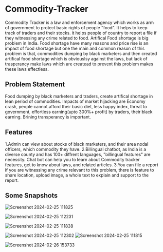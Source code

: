 # Commodity-Tracker
Commodity Tracker is a law and enforcement agency which works as arm of government to protect basic rights of people "food". It helps to keep track of traders and their stocks. it helps people of country to report a file if they witnessing any crime related to food. Artifical Food shortage is big problem in India. Food shortage have many reasons and price rise is an impact of food shortage but one the main and common reason of this problem is that, commodities dumping by black marketers and then created artifical food shortage which is obviouslsy against the laws, but lack of trasperancy make laws which are createad to prevent this problem makes these laws effectless. 

## Problem Statement 
Food dumping by black marketers and traders, create artifical shortage in lean period of commodities. Impacts of market hijacking are Economy crash, people cannot afford their basic diet, less happy index, threat to government, effortless earning(upto 300%+ profit) by traders, their black earning. Brining transperancy is important.

## Features
1.Admin can view about stocks of black marketers, and their area nodal officers, which commodity they have.
2.Billingual chatbot, as India is a diverse county and has 100+ diffrent languages, "billingual features" are necessity. Chat bot can help you to learn about Commodity tracker features, get to know about laws, and related articles.
3.You can file a report if you are witnessing any crime relevant to this problem, there is feature to share location, upload image, a whole text to explain and support to the report.

## Some Snapshots

![Screenshot 2024-02-25 111825](https://github.com/PranjaliBhardwaj/Commodity-Trackerr/assets/146981751/be91e611-01c0-48ab-adcc-2de29602c67f)

![Screenshot 2024-02-25 112231](https://github.com/PranjaliBhardwaj/Commodity-Trackerr/assets/146981751/2b81d848-c358-46d9-94a4-d3a26e3492d3)

![Screenshot 2024-02-25 111838](https://github.com/PranjaliBhardwaj/Commodity-Trackerr/assets/146981751/d99ce453-0b3c-43c4-bcf7-f232257e14bd)

![Screenshot 2024-02-25 112302](https://github.com/PranjaliBhardwaj/Commodity-Trackerr/assets/146981751/08e1f467-a852-4dbb-83e4-271c6084558e)
![Screenshot 2024-02-25 111815](https://github.com/PranjaliBhardwaj/Commodity-Trackerr/assets/146981751/6cacd8c8-63a1-4c8f-8670-71515b886bb9)

![Screenshot 2024-02-26 153733](https://github.com/PranjaliBhardwaj/Commodity-Trackerr/assets/146981751/571239f9-0abf-4e63-8e9c-addd1f4ae185)

